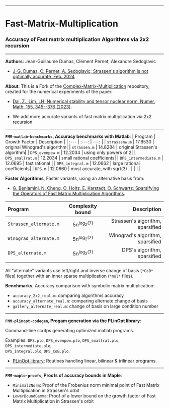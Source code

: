 --------------------------------------------------------------------------------
# Fast-Matrix-Multiplication
### Accuracy of Fast matrix multiplication Algorithms via 2x2 recursion
--------------------------------------------------------------------------------

**Authors**:  Jean-Guillaume Dumas, Clément Pernet, Alexandre Sedoglavic
- [ J-G. Dumas, C. Pernet, A. Sedoglavic; Strassen's algorithm is not optimally accurate, Feb. 2024](https://hal.science/hal-04441653)


**About**:
This is a Fork of the 
[Complex-Matrix-Multiplication](https://github.com/zhen06/Complex-Matrix-Multiplication) repository, 
created for the numerical experiments of the paper:
- [Dai, Z., Lim, LH; Numerical stability and tensor nuclear norm. Numer. Math. 155, 345--376 (2023)](https://link.springer.com/article/10.1007/s00211-023-01377-5).

- We add more accurate variants of fast matrix multiplication via 2x2 recursion



--------------------------------------------------------------------------------
**`FMM-matlab-benchmarks`, Accuracy benchmarks with Matlab**:
| Program | Growth Factor | Description |
| :---    |     :---:     |        ---: |
| `strassenw.m` 	| 17.8530 | original Winograd's algorithm|
| `strassen.m` 		| 14.8284 | original Strassen's algorithm|
| `DPS_evenpow.m` 	| 12.2034 | using only powers of 2|
| `DPS_smallrat.m` 	| 12.2034 | small rational coefficients|
| `DPS_intermediate.m` 	| 12.0695 | fast rational |
| `DPS_integral.m` 	| 12.0662  | large rational coefficients|
| `DPS.m` 		| 12.0660 | most accurate, with sqrt(3) |
|  |  |  |



**Faster Algorithms**,
Faster variants, using an alternative basis from:
- [G. Beniamini, N. Cheng, O. Holtz, E. Karstadt, O. Schwartz; Sparsifying the Operators of Fast Matrix Multiplication Algorithms](https://arxiv.org/abs/2008.03759).

| Program | Complexity bound | Description |
| :---    |     :---:     |        ---: |
| `Strassen_alternate.m` | $5n^{\log_2(7)}$ | Strassen's algorithm, sparsified |
| `Winograd_alternate.m` | $5n^{\log_2(7)}$ | Winograd's algorithm, sparsified |
| `DPS_alternate.m` | $5n^{\log_2(7)}$ | DPS's algorithm, sparsified |
|  |  |  |

All "alternate" variants use left/right and inverse change of basis (`*CoB*` files) together with an inner sparse multiplication (`*mul*` files).

**Benchmarks**,
Accuracy comparison with symbolic matrix multiplication: 
- `accuracy_2x2_real.m`: comparing algorithms accuracy
- `accuracy_alternate_real.m`: comparing alternate change of basis
- `gallery_alternate_real.m`: change of basis on large condition number



--------------------------------------------------------------------------------
**`FMM-plinopt-codegen`, Progam generation via the PLinOpt library**:

Command-line scritps generating optimized matlab programs.

Examples: 
`DPS.plo`, 
`DPS_evenpow.plo`,
`DPS_smallrat.plo`,
`DPS_intermediate.plo`,  
`DPS_integral.plo`,
`DPS_CoB.plo`.
- [PLinOpt library](https://github.com/jgdumas/plinopt): Routines handling linear, bilinear & trilinear programs.



--------------------------------------------------------------------------------
**`FMM-maple-proofs`, Proofs of accuracy bounds in Maple**:

- `Minimal2Norm`: Proof of the Frobenius norm minimal point of Fast Matrix Multiplication in Strassen's orbit
- `LowerBoundGamma`: Proof of a lower bound on the growth factor of Fast Matrix Multiplication in Strassen's orbit
